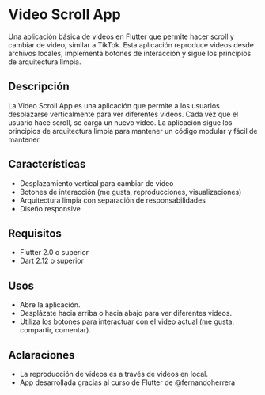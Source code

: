 # Video Scroll App

Una aplicación básica de videos en Flutter que permite hacer scroll y cambiar de video, similar a TikTok. Esta aplicación reproduce videos desde archivos locales, implementa botones de interacción y sigue los principios de arquitectura limpia.

## Descripción

La Video Scroll App es una aplicación que permite a los usuarios desplazarse verticalmente para ver diferentes videos. Cada vez que el usuario hace scroll, se carga un nuevo video. La aplicación sigue los principios de arquitectura limpia para mantener un código modular y fácil de mantener.

## Características

- Desplazamiento vertical para cambiar de video
- Botones de interacción (me gusta, reproducciones, visualizaciones)
- Arquitectura limpia con separación de responsabilidades
- Diseño responsive

## Requisitos

- Flutter 2.0 o superior
- Dart 2.12 o superior

## Usos

- Abre la aplicación.
- Desplázate hacia arriba o hacia abajo para ver diferentes videos.
- Utiliza los botones para interactuar con el video actual (me gusta, compartir, comentar).

## Aclaraciones

- La reproducción de videos es a través de videos en local. 
- App desarrollada gracias al curso de Flutter de @fernandoherrera


